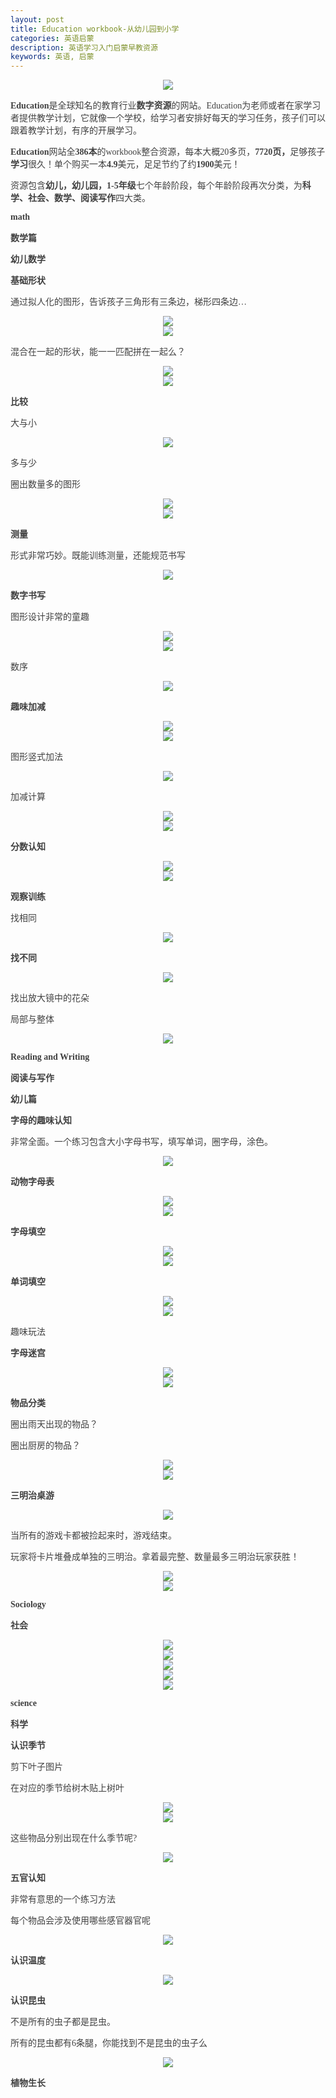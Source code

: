 ```yaml
---
layout: post
title: Education workbook-从幼儿园到小学
categories: 英语启蒙
description: 英语学习入门启蒙早教资源
keywords: 英语, 启蒙
---
```

<div class="image-package" style="margin:0px;text-align:center;font-size:0px;color:#404040;font-family:Georgia, &quot;background-color:#FFFFFF;">
	<div class="image-container" style="background-color:transparent;margin:0px auto;">
		<div class="image-container-fill">
		</div>
		<div class="image-view">
			<img class="" src="/public/33280-0e72f956cdbf732f.jpg" style="width:auto;height:auto;" /> 
		</div>
	</div>
</div>
<p style="color:#404040;font-family:Georgia, &quot;font-size:16px;background-color:#FFFFFF;">
	<span style="font-weight:600;">Education</span>是全球知名的教育行业<span style="font-weight:600;">数字资源</span>的网站。Education为老师或者在家学习者提供教学计划，它就像一个学校，给学习者安排好每天的学习任务，孩子们可以跟着教学计划，有序的开展学习。
</p>
<p style="color:#404040;font-family:Georgia, &quot;font-size:16px;background-color:#FFFFFF;">
	<span style="font-weight:600;">Education</span>网站全<span style="font-weight:600;">386本</span>的workbook整合资源，每本大概20多页，<span style="font-weight:600;">7720页</span><span style="font-weight:600;">，</span>足够孩子<span style="font-weight:600;">学习</span>很久！单个购买一本<span style="font-weight:600;">4.9</span>美元，足足节约了约<span style="font-weight:600;">1900</span>美元！
</p>
<p style="color:#404040;font-family:Georgia, &quot;font-size:16px;background-color:#FFFFFF;">
	资源包含<span style="font-weight:600;">幼儿，幼儿园，1-5年级</span>七个年龄阶段，每个年龄阶段再次分类，为<span style="font-weight:600;">科学、社会、数学、阅读写作</span>四大类。
</p>

<p style="color:#404040;font-family:Georgia, &quot;font-size:16px;background-color:#FFFFFF;">
	<span style="font-weight:600;">math</span> 
</p>
<p style="color:#404040;font-family:Georgia, &quot;font-size:16px;background-color:#FFFFFF;">
	<span style="font-weight:600;">数学篇</span> 
</p>
<p style="color:#404040;font-family:Georgia, &quot;font-size:16px;background-color:#FFFFFF;">
	<span style="font-weight:600;">幼儿数学</span> 
</p>
<p style="color:#404040;font-family:Georgia, &quot;font-size:16px;background-color:#FFFFFF;">
	<span style="font-weight:600;">基础形状</span> 
</p>
<p style="color:#404040;font-family:Georgia, &quot;font-size:16px;background-color:#FFFFFF;">
	通过拟人化的图形，告诉孩子三角形有三条边，梯形四条边…
</p>
<div class="image-package" style="margin:0px;text-align:center;font-size:0px;color:#404040;font-family:Georgia, &quot;background-color:#FFFFFF;">
	<div class="image-container" style="background-color:transparent;margin:0px auto;">
		<div class="image-container-fill">
		</div>
		<div class="image-view">
			<img class="" src="/public/33280-6c0837bb614e7a09.jpg" style="width:auto;height:auto;" /> 
		</div>
	</div>
</div>
<div class="image-package" style="margin:0px;text-align:center;font-size:0px;color:#404040;font-family:Georgia, &quot;background-color:#FFFFFF;">
	<div class="image-container" style="background-color:transparent;margin:0px auto;">
		<div class="image-container-fill">
		</div>
		<div class="image-view">
			<img class="" src="/public/33280-cbe1f3ecfe884ec4.jpg" style="width:auto;height:auto;" /> 
		</div>
	</div>
</div>
<p style="color:#404040;font-family:Georgia, &quot;font-size:16px;background-color:#FFFFFF;">
	混合在一起的形状，能一一匹配拼在一起么？
</p>
<div class="image-package" style="margin:0px;text-align:center;font-size:0px;color:#404040;font-family:Georgia, &quot;background-color:#FFFFFF;">
	<div class="image-container" style="background-color:transparent;margin:0px auto;">
		<div class="image-container-fill">
		</div>
		<div class="image-view">
			<img class="" src="/public/33280-28c0fa162d327dfa.jpg" style="width:auto;height:auto;" /> 
		</div>
	</div>
</div>
<div class="image-package" style="margin:0px;text-align:center;font-size:0px;color:#404040;font-family:Georgia, &quot;background-color:#FFFFFF;">
	<div class="image-container" style="background-color:transparent;margin:0px auto;">
		<div class="image-container-fill">
		</div>
		<div class="image-view">
			<img class="" src="/public/33280-b1fead037001723d.jpg" style="width:auto;height:auto;" /> 
		</div>
	</div>
</div>
<p style="color:#404040;font-family:Georgia, &quot;font-size:16px;background-color:#FFFFFF;">
	<span style="font-weight:600;">比较</span> 
</p>
<p style="color:#404040;font-family:Georgia, &quot;font-size:16px;background-color:#FFFFFF;">
	大与小
</p>
<div class="image-package" style="margin:0px;text-align:center;font-size:0px;color:#404040;font-family:Georgia, &quot;background-color:#FFFFFF;">
	<div class="image-container" style="background-color:transparent;margin:0px auto;">
		<div class="image-container-fill">
		</div>
		<div class="image-view">
			<img class="" src="/public/33280-28ebe410529ff336.jpg" style="width:auto;height:auto;" /> 
		</div>
	</div>
</div>
<p style="color:#404040;font-family:Georgia, &quot;font-size:16px;background-color:#FFFFFF;">
	多与少
</p>
<p style="color:#404040;font-family:Georgia, &quot;font-size:16px;background-color:#FFFFFF;">
	圈出数量多的图形
</p>
<div class="image-package" style="margin:0px;text-align:center;font-size:0px;color:#404040;font-family:Georgia, &quot;background-color:#FFFFFF;">
	<div class="image-container" style="background-color:transparent;margin:0px auto;">
		<div class="image-container-fill">
		</div>
		<div class="image-view">
			<img class="" src="/public/33280-f67151618c9b4d90.jpg" style="width:auto;height:auto;" /> 
		</div>
	</div>
</div>
<div class="image-package" style="margin:0px;text-align:center;font-size:0px;color:#404040;font-family:Georgia, &quot;background-color:#FFFFFF;">
	<div class="image-container" style="background-color:transparent;margin:0px auto;">
		<div class="image-container-fill">
		</div>
		<div class="image-view">
			<img class="" src="/public/33280-972f72b297f63f06.jpg" style="width:auto;height:auto;" /> 
		</div>
	</div>
</div>
<p style="color:#404040;font-family:Georgia, &quot;font-size:16px;background-color:#FFFFFF;">
	<span style="font-weight:600;">测量</span> 
</p>
<p style="color:#404040;font-family:Georgia, &quot;font-size:16px;background-color:#FFFFFF;">
	形式非常巧妙。既能训练测量，还能规范书写
</p>
<div class="image-package" style="margin:0px;text-align:center;font-size:0px;color:#404040;font-family:Georgia, &quot;background-color:#FFFFFF;">
	<div class="image-container" style="background-color:transparent;margin:0px auto;">
		<div class="image-container-fill">
		</div>
		<div class="image-view">
			<img class="" src="/public/33280-17da67fdc42334b7.jpg" style="width:auto;height:auto;" /> 
		</div>
	</div>
</div>
<p style="color:#404040;font-family:Georgia, &quot;font-size:16px;background-color:#FFFFFF;">
	<span style="font-weight:600;">数字书写</span> 
</p>
<p style="color:#404040;font-family:Georgia, &quot;font-size:16px;background-color:#FFFFFF;">
	图形设计非常的童趣
</p>
<div class="image-package" style="margin:0px;text-align:center;font-size:0px;color:#404040;font-family:Georgia, &quot;background-color:#FFFFFF;">
	<div class="image-container" style="background-color:transparent;margin:0px auto;">
		<div class="image-container-fill">
		</div>
		<div class="image-view">
			<img class="" src="/public/33280-5b1b5df88ed247f8.jpg" style="width:auto;height:auto;" /> 
		</div>
	</div>
</div>
<div class="image-package" style="margin:0px;text-align:center;font-size:0px;color:#404040;font-family:Georgia, &quot;background-color:#FFFFFF;">
	<div class="image-container" style="background-color:transparent;margin:0px auto;">
		<div class="image-container-fill">
		</div>
		<div class="image-view">
			<img class="" src="/public/33280-4645b942365ccb05.jpg" style="width:auto;height:auto;" /> 
		</div>
	</div>
</div>
<p style="color:#404040;font-family:Georgia, &quot;font-size:16px;background-color:#FFFFFF;">
	数序
</p>
<div class="image-package" style="margin:0px;text-align:center;font-size:0px;color:#404040;font-family:Georgia, &quot;background-color:#FFFFFF;">
	<div class="image-container" style="background-color:transparent;margin:0px auto;">
		<div class="image-container-fill">
		</div>
		<div class="image-view">
			<img class="" src="/public/33280-39d3eae959b790ac.jpg" style="width:auto;height:auto;" /> 
		</div>
	</div>
</div>
<p style="color:#404040;font-family:Georgia, &quot;font-size:16px;background-color:#FFFFFF;">
	<span style="font-weight:600;">趣味加减</span> 
</p>
<div class="image-package" style="margin:0px;text-align:center;font-size:0px;color:#404040;font-family:Georgia, &quot;background-color:#FFFFFF;">
	<div class="image-container" style="background-color:transparent;margin:0px auto;">
		<div class="image-container-fill">
		</div>
		<div class="image-view">
			<img class="" src="/public/33280-63f1732863f65dc0.jpg" style="width:auto;height:auto;" /> 
		</div>
	</div>
</div>
<div class="image-package" style="margin:0px;text-align:center;font-size:0px;color:#404040;font-family:Georgia, &quot;background-color:#FFFFFF;">
	<div class="image-container" style="background-color:transparent;margin:0px auto;">
		<div class="image-container-fill">
		</div>
		<div class="image-view">
			<img class="" src="/public/33280-803f67f3103f2994.jpg" style="width:auto;height:auto;" /> 
		</div>
	</div>
</div>
<p style="color:#404040;font-family:Georgia, &quot;font-size:16px;background-color:#FFFFFF;">
	图形竖式加法
</p>
<div class="image-package" style="margin:0px;text-align:center;font-size:0px;color:#404040;font-family:Georgia, &quot;background-color:#FFFFFF;">
	<div class="image-container" style="background-color:transparent;margin:0px auto;">
		<div class="image-container-fill">
		</div>
		<div class="image-view">
			<img class="" src="/public/33280-c742fb74a017685b.jpg" style="width:auto;height:auto;" /> 
		</div>
	</div>
</div>
<p style="color:#404040;font-family:Georgia, &quot;font-size:16px;background-color:#FFFFFF;">
	加减计算
</p>
<div class="image-package" style="margin:0px;text-align:center;font-size:0px;color:#404040;font-family:Georgia, &quot;background-color:#FFFFFF;">
	<div class="image-container" style="background-color:transparent;margin:0px auto;">
		<div class="image-container-fill">
		</div>
		<div class="image-view">
			<img class="" src="/public/33280-72eb7d27f22e1499.jpg" style="width:auto;height:auto;" /> 
		</div>
	</div>
</div>
<div class="image-package" style="margin:0px;text-align:center;font-size:0px;color:#404040;font-family:Georgia, &quot;background-color:#FFFFFF;">
	<div class="image-container" style="background-color:transparent;margin:0px auto;">
		<div class="image-container-fill">
		</div>
		<div class="image-view">
			<img class="" src="/public/33280-7f1b72acb6430b7a.jpg" style="width:auto;height:auto;" /> 
		</div>
	</div>
</div>
<p style="color:#404040;font-family:Georgia, &quot;font-size:16px;background-color:#FFFFFF;">
	<span style="font-weight:600;">分数认知</span> 
</p>
<div class="image-package" style="margin:0px;text-align:center;font-size:0px;color:#404040;font-family:Georgia, &quot;background-color:#FFFFFF;">
	<div class="image-container" style="background-color:transparent;margin:0px auto;">
		<div class="image-container-fill">
		</div>
		<div class="image-view">
			<img class="" src="/public/33280-26db484e1baf3d9b.jpg" style="width:auto;height:auto;" /> 
		</div>
	</div>
</div>
<div class="image-package" style="margin:0px;text-align:center;font-size:0px;color:#404040;font-family:Georgia, &quot;background-color:#FFFFFF;">
	<div class="image-container" style="background-color:transparent;margin:0px auto;">
		<div class="image-container-fill">
		</div>
		<div class="image-view">
			<img class="" src="/public/33280-19d82d58a7f9f20c.jpg" style="width:auto;height:auto;" /> 
		</div>
	</div>
</div>
<p style="color:#404040;font-family:Georgia, &quot;font-size:16px;background-color:#FFFFFF;">
	<span style="font-weight:600;">观察训练</span> 
</p>
<p style="color:#404040;font-family:Georgia, &quot;font-size:16px;background-color:#FFFFFF;">
	找相同
</p>
<div class="image-package" style="margin:0px;text-align:center;font-size:0px;color:#404040;font-family:Georgia, &quot;background-color:#FFFFFF;">
	<div class="image-container" style="background-color:transparent;margin:0px auto;">
		<div class="image-container-fill">
		</div>
		<div class="image-view">
			<img class="" src="/public/33280-48e03eec100cd333.jpg" style="width:auto;height:auto;" /> 
		</div>
	</div>
</div>
<p style="color:#404040;font-family:Georgia, &quot;font-size:16px;background-color:#FFFFFF;">
	<span style="font-weight:600;">找不同</span> 
</p>
<div class="image-package" style="margin:0px;text-align:center;font-size:0px;color:#404040;font-family:Georgia, &quot;background-color:#FFFFFF;">
	<div class="image-container" style="background-color:transparent;margin:0px auto;">
		<div class="image-container-fill">
		</div>
		<div class="image-view">
			<img class="" src="/public/33280-00d348282a202228.jpg" style="width:auto;height:auto;" /> 
		</div>
	</div>
</div>
<p style="color:#404040;font-family:Georgia, &quot;font-size:16px;background-color:#FFFFFF;">
	找出放大镜中的花朵
</p>
<p style="color:#404040;font-family:Georgia, &quot;font-size:16px;background-color:#FFFFFF;">
	局部与整体
</p>
<div class="image-package" style="margin:0px;text-align:center;font-size:0px;color:#404040;font-family:Georgia, &quot;background-color:#FFFFFF;">
	<div class="image-container" style="background-color:transparent;margin:0px auto;">
		<div class="image-container-fill">
		</div>
		<div class="image-view">
			<img class="" src="/public/33280-1db947dc47696745.jpg" style="width:auto;height:auto;" /> 
		</div>
	</div>
</div>
<p style="color:#404040;font-family:Georgia, &quot;font-size:16px;background-color:#FFFFFF;">
	<span style="font-weight:600;">Reading and Writing</span> 
</p>
<p style="color:#404040;font-family:Georgia, &quot;font-size:16px;background-color:#FFFFFF;">
	<span style="font-weight:600;">阅读与写作</span> 
</p>
<p style="color:#404040;font-family:Georgia, &quot;font-size:16px;background-color:#FFFFFF;">
	<span style="font-weight:600;">幼儿篇</span> 
</p>
<p style="color:#404040;font-family:Georgia, &quot;font-size:16px;background-color:#FFFFFF;">
	<span style="font-weight:600;">字母的趣味认知</span> 
</p>
<p style="color:#404040;font-family:Georgia, &quot;font-size:16px;background-color:#FFFFFF;">
	非常全面。一个练习包含大小字母书写，填写单词，圈字母，涂色。
</p>
<div class="image-package" style="margin:0px;text-align:center;font-size:0px;color:#404040;font-family:Georgia, &quot;background-color:#FFFFFF;">
	<div class="image-container" style="background-color:transparent;margin:0px auto;">
		<div class="image-container-fill">
		</div>
		<div class="image-view">
			<img class="" src="/public/33280-b9e305737cd395bd.jpg" style="width:auto;height:auto;" /> 
		</div>
	</div>
</div>
<p style="color:#404040;font-family:Georgia, &quot;font-size:16px;background-color:#FFFFFF;">
	<span style="font-weight:600;">动物字母表</span> 
</p>
<div class="image-package" style="margin:0px;text-align:center;font-size:0px;color:#404040;font-family:Georgia, &quot;background-color:#FFFFFF;">
	<div class="image-container" style="background-color:transparent;margin:0px auto;">
		<div class="image-container-fill">
		</div>
		<div class="image-view">
			<img class="" src="/public/33280-bc2f2950b340b336.jpg" style="width:auto;height:auto;" /> 
		</div>
	</div>
</div>
<div class="image-package" style="margin:0px;text-align:center;font-size:0px;color:#404040;font-family:Georgia, &quot;background-color:#FFFFFF;">
	<div class="image-container" style="background-color:transparent;margin:0px auto;">
		<div class="image-container-fill">
		</div>
		<div class="image-view">
			<img class="" src="/public/33280-208ffdbed8641fa0.jpg" style="width:auto;height:auto;" /> 
		</div>
	</div>
</div>
<p style="color:#404040;font-family:Georgia, &quot;font-size:16px;background-color:#FFFFFF;">
	<span style="font-weight:600;">字母填空</span> 
</p>
<div class="image-package" style="margin:0px;text-align:center;font-size:0px;color:#404040;font-family:Georgia, &quot;background-color:#FFFFFF;">
	<div class="image-container" style="background-color:transparent;margin:0px auto;">
		<div class="image-container-fill">
		</div>
		<div class="image-view">
			<img class="" src="/public/33280-b65feb844089893b.jpg" style="width:auto;height:auto;" /> 
		</div>
	</div>
</div>
<div class="image-package" style="margin:0px;text-align:center;font-size:0px;color:#404040;font-family:Georgia, &quot;background-color:#FFFFFF;">
	<div class="image-container" style="background-color:transparent;margin:0px auto;">
		<div class="image-container-fill">
		</div>
		<div class="image-view">
			<img class="" src="/public/33280-74de627c57a8b983.jpg" style="width:auto;height:auto;" /> 
		</div>
	</div>
</div>
<p style="color:#404040;font-family:Georgia, &quot;font-size:16px;background-color:#FFFFFF;">
	<span style="font-weight:600;">单词填空</span> 
</p>
<div class="image-package" style="margin:0px;text-align:center;font-size:0px;color:#404040;font-family:Georgia, &quot;background-color:#FFFFFF;">
	<div class="image-container" style="background-color:transparent;margin:0px auto;">
		<div class="image-container-fill">
		</div>
		<div class="image-view">
			<img class="" src="/public/33280-06e473fb19c14a42.jpg" style="width:auto;height:auto;" /> 
		</div>
	</div>
</div>
<div class="image-package" style="margin:0px;text-align:center;font-size:0px;color:#404040;font-family:Georgia, &quot;background-color:#FFFFFF;">
	<div class="image-container" style="background-color:transparent;margin:0px auto;">
		<div class="image-container-fill">
		</div>
		<div class="image-view">
			<img class="" src="/public/33280-ac2076e690e891ff.jpg" style="width:auto;height:auto;" /> 
		</div>
	</div>
</div>
<p style="color:#404040;font-family:Georgia, &quot;font-size:16px;background-color:#FFFFFF;">
	趣味玩法
</p>
<p style="color:#404040;font-family:Georgia, &quot;font-size:16px;background-color:#FFFFFF;">
	<span style="font-weight:600;">字母迷宫</span> 
</p>
<div class="image-package" style="margin:0px;text-align:center;font-size:0px;color:#404040;font-family:Georgia, &quot;background-color:#FFFFFF;">
	<div class="image-container" style="background-color:transparent;margin:0px auto;">
		<div class="image-container-fill">
		</div>
		<div class="image-view">
			<img class="" src="/public/33280-af5139ac19098ce8.jpg" style="width:auto;height:auto;" /> 
		</div>
	</div>
</div>
<div class="image-package" style="margin:0px;text-align:center;font-size:0px;color:#404040;font-family:Georgia, &quot;background-color:#FFFFFF;">
	<div class="image-container" style="background-color:transparent;margin:0px auto;">
		<div class="image-container-fill">
		</div>
		<div class="image-view">
			<img class="" src="/public/33280-833b871647ca9792.jpg" style="width:auto;height:auto;" /> 
		</div>
	</div>
</div>
<p style="color:#404040;font-family:Georgia, &quot;font-size:16px;background-color:#FFFFFF;">
	<span style="font-weight:600;">物品分类</span> 
</p>
<p style="color:#404040;font-family:Georgia, &quot;font-size:16px;background-color:#FFFFFF;">
	圈出雨天出现的物品？
</p>
<p style="color:#404040;font-family:Georgia, &quot;font-size:16px;background-color:#FFFFFF;">
	圈出厨房的物品？
</p>
<div class="image-package" style="margin:0px;text-align:center;font-size:0px;color:#404040;font-family:Georgia, &quot;background-color:#FFFFFF;">
	<div class="image-container" style="background-color:transparent;margin:0px auto;">
		<div class="image-container-fill">
		</div>
		<div class="image-view">
			<img class="" src="/public/33280-a7afc57c90be7116.jpg" style="width:auto;height:auto;" /> 
		</div>
	</div>
</div>
<div class="image-package" style="margin:0px;text-align:center;font-size:0px;color:#404040;font-family:Georgia, &quot;background-color:#FFFFFF;">
	<div class="image-container" style="background-color:transparent;margin:0px auto;">
		<div class="image-container-fill">
		</div>
		<div class="image-view">
			<img class="" src="/public/33280-384eded06c8ef96b.jpg" style="width:auto;height:auto;" /> 
		</div>
	</div>
</div>
<p style="color:#404040;font-family:Georgia, &quot;font-size:16px;background-color:#FFFFFF;">
	<span style="font-weight:600;">三明治桌游</span> 
</p>
<div class="image-package" style="margin:0px;text-align:center;font-size:0px;color:#404040;font-family:Georgia, &quot;background-color:#FFFFFF;">
	<div class="image-container" style="background-color:transparent;margin:0px auto;">
		<div class="image-container-fill">
		</div>
		<div class="image-view">
			<img class="" src="/public/33280-f48e97e6062bc5a7.jpg" style="width:auto;height:auto;" /> 
		</div>
	</div>
</div>
<p style="color:#404040;font-family:Georgia, &quot;font-size:16px;background-color:#FFFFFF;">
	当所有的游戏卡都被捡起来时，游戏结束。
</p>
<p style="color:#404040;font-family:Georgia, &quot;font-size:16px;background-color:#FFFFFF;">
	玩家将卡片堆叠成单独的三明治。拿着最完整、数量最多三明治玩家获胜！
</p>
<div class="image-package" style="margin:0px;text-align:center;font-size:0px;color:#404040;font-family:Georgia, &quot;background-color:#FFFFFF;">
	<div class="image-container" style="background-color:transparent;margin:0px auto;">
		<div class="image-container-fill">
		</div>
		<div class="image-view">
			<img class="" src="/public/33280-0845477ae8cad3f3.jpg" style="width:auto;height:auto;" /> 
		</div>
	</div>
</div>
<div class="image-package" style="margin:0px;text-align:center;font-size:0px;color:#404040;font-family:Georgia, &quot;background-color:#FFFFFF;">
	<div class="image-container" style="background-color:transparent;margin:0px auto;">
		<div class="image-container-fill">
		</div>
		<div class="image-view">
			<img class="" src="/public/33280-56c83d4de5c93936.jpg" style="width:auto;height:auto;" /> 
		</div>
	</div>
</div>
<p style="color:#404040;font-family:Georgia, &quot;font-size:16px;background-color:#FFFFFF;">
	<span style="font-weight:600;">Sociology</span> 
</p>
<p style="color:#404040;font-family:Georgia, &quot;font-size:16px;background-color:#FFFFFF;">
	<span style="font-weight:600;">社会</span> 
</p>
<div class="image-package" style="margin:0px;text-align:center;font-size:0px;color:#404040;font-family:Georgia, &quot;background-color:#FFFFFF;">
	<div class="image-container" style="background-color:transparent;margin:0px auto;">
		<div class="image-container-fill">
		</div>
		<div class="image-view">
			<img class="" src="/public/33280-09f8acfa1b430ce7.jpg" style="width:auto;height:auto;" /> 
		</div>
	</div>
</div>
<div class="image-package" style="margin:0px;text-align:center;font-size:0px;color:#404040;font-family:Georgia, &quot;background-color:#FFFFFF;">
	<div class="image-container" style="background-color:transparent;margin:0px auto;">
		<div class="image-container-fill">
		</div>
		<div class="image-view">
			<img class="" src="/public/33280-574904fc50093aa6.jpg" style="width:auto;height:auto;" /> 
		</div>
	</div>
</div>
<div class="image-package" style="margin:0px;text-align:center;font-size:0px;color:#404040;font-family:Georgia, &quot;background-color:#FFFFFF;">
	<div class="image-container" style="background-color:transparent;margin:0px auto;">
		<div class="image-container-fill">
		</div>
		<div class="image-view">
			<img class="" src="/public/33280-43cbbc46759a2dd5.jpg" style="width:auto;height:auto;" /> 
		</div>
	</div>
</div>
<div class="image-package" style="margin:0px;text-align:center;font-size:0px;color:#404040;font-family:Georgia, &quot;background-color:#FFFFFF;">
	<div class="image-container" style="background-color:transparent;margin:0px auto;">
		<div class="image-container-fill">
		</div>
		<div class="image-view">
			<img class="" src="/public/33280-43730aa2f913cfde.jpg" style="width:auto;height:auto;" /> 
		</div>
	</div>
</div>
<div class="image-package" style="margin:0px;text-align:center;font-size:0px;color:#404040;font-family:Georgia, &quot;background-color:#FFFFFF;">
	<div class="image-container" style="background-color:transparent;margin:0px auto;">
		<div class="image-container-fill">
		</div>
		<div class="image-view">
			<img class="" src="/public/33280-50ac1f347c14bcb1.jpg" style="width:auto;height:auto;" /> 
		</div>
	</div>
</div>
<p style="color:#404040;font-family:Georgia, &quot;font-size:16px;background-color:#FFFFFF;">
	<span style="font-weight:600;">science</span> 
</p>
<p style="color:#404040;font-family:Georgia, &quot;font-size:16px;background-color:#FFFFFF;">
	<span style="font-weight:600;">科学</span> 
</p>
<p style="color:#404040;font-family:Georgia, &quot;font-size:16px;background-color:#FFFFFF;">
	<span style="font-weight:600;">认识季节</span> 
</p>
<p style="color:#404040;font-family:Georgia, &quot;font-size:16px;background-color:#FFFFFF;">
	剪下叶子图片
</p>
<p style="color:#404040;font-family:Georgia, &quot;font-size:16px;background-color:#FFFFFF;">
	在对应的季节给树木贴上树叶
</p>
<div class="image-package" style="margin:0px;text-align:center;font-size:0px;color:#404040;font-family:Georgia, &quot;background-color:#FFFFFF;">
	<div class="image-container" style="background-color:transparent;margin:0px auto;">
		<div class="image-container-fill">
		</div>
		<div class="image-view">
			<img class="" src="/public/33280-7026c8a51a3eb060.jpg" style="width:auto;height:auto;" /> 
		</div>
	</div>
</div>
<div class="image-package" style="margin:0px;text-align:center;font-size:0px;color:#404040;font-family:Georgia, &quot;background-color:#FFFFFF;">
	<div class="image-container" style="background-color:transparent;margin:0px auto;">
		<div class="image-container-fill">
		</div>
		<div class="image-view">
			<img class="" src="/public/33280-5e4dc143e9f14449.jpg" style="width:auto;height:auto;" /> 
		</div>
	</div>
</div>
<p style="color:#404040;font-family:Georgia, &quot;font-size:16px;background-color:#FFFFFF;">
	这些物品分别出现在什么季节呢?
</p>
<div class="image-package" style="margin:0px;text-align:center;font-size:0px;color:#404040;font-family:Georgia, &quot;background-color:#FFFFFF;">
	<div class="image-container" style="background-color:transparent;margin:0px auto;">
		<div class="image-container-fill">
		</div>
		<div class="image-view">
			<img class="" src="/public/33280-7e460540ba54dbcb.jpg" style="width:auto;height:auto;" /> 
		</div>
	</div>
</div>
<p style="color:#404040;font-family:Georgia, &quot;font-size:16px;background-color:#FFFFFF;">
	<span style="font-weight:600;">五官认知</span> 
</p>
<p style="color:#404040;font-family:Georgia, &quot;font-size:16px;background-color:#FFFFFF;">
	非常有意思的一个练习方法
</p>
<p style="color:#404040;font-family:Georgia, &quot;font-size:16px;background-color:#FFFFFF;">
	每个物品会涉及使用哪些感官器官呢
</p>
<div class="image-package" style="margin:0px;text-align:center;font-size:0px;color:#404040;font-family:Georgia, &quot;background-color:#FFFFFF;">
	<div class="image-container" style="background-color:transparent;margin:0px auto;">
		<div class="image-container-fill">
		</div>
		<div class="image-view">
			<img class="" src="/public/33280-7aa8a1cd25453cca.jpg" style="width:auto;height:auto;" /> 
		</div>
	</div>
</div>
<p style="color:#404040;font-family:Georgia, &quot;font-size:16px;background-color:#FFFFFF;">
	<span style="font-weight:600;">认识温度</span> 
</p>
<div class="image-package" style="margin:0px;text-align:center;font-size:0px;color:#404040;font-family:Georgia, &quot;background-color:#FFFFFF;">
	<div class="image-container" style="background-color:transparent;margin:0px auto;">
		<div class="image-container-fill">
		</div>
		<div class="image-view">
			<img class="" src="/public/33280-c192f7b9eca4d150.jpg" style="width:auto;height:auto;" /> 
		</div>
	</div>
</div>
<p style="color:#404040;font-family:Georgia, &quot;font-size:16px;background-color:#FFFFFF;">
	<span style="font-weight:600;">认识昆虫</span> 
</p>
<p style="color:#404040;font-family:Georgia, &quot;font-size:16px;background-color:#FFFFFF;">
	不是所有的虫子都是昆虫。
</p>
<p style="color:#404040;font-family:Georgia, &quot;font-size:16px;background-color:#FFFFFF;">
	所有的昆虫都有6条腿，你能找到不是昆虫的虫子么
</p>
<div class="image-package" style="margin:0px;text-align:center;font-size:0px;color:#404040;font-family:Georgia, &quot;background-color:#FFFFFF;">
	<div class="image-container" style="background-color:transparent;margin:0px auto;">
		<div class="image-container-fill">
		</div>
		<div class="image-view">
			<img class="" src="/public/33280-3d1c7ea43182aed5.jpg" style="width:auto;height:auto;" /> 
		</div>
	</div>
</div>
<p style="color:#404040;font-family:Georgia, &quot;font-size:16px;background-color:#FFFFFF;">
	<span style="font-weight:600;">植物生长</span> 
</p>
<div class="image-package" style="margin:0px;text-align:center;font-size:0px;color:#404040;font-family:Georgia, &quot;background-color:#FFFFFF;">
	<div class="image-container" style="background-color:transparent;margin:0px auto;">
	</div>
</div>
